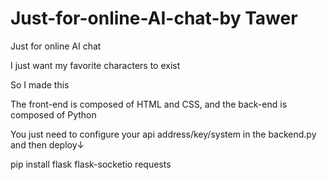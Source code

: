 # Just-for-online-AI-chat-by Tawer
<p>Just for online AI chat</p>
<p>I just want my favorite characters to exist</p>
<p>So I made this</p>
<p>The front-end is composed of HTML and CSS, and the back-end is composed of Python</p>
<p>You just need to configure your api address/key/system in the backend.py and then deploy↓</p>
<p>pip install flask flask-socketio requests</p>
